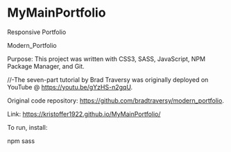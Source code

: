 # MyMainPortfolio
Responsive Portfolio


Modern_Portfolio

Purpose: This project was written with CSS3, SASS, JavaScript, NPM Package Manager, and Git.


//-The seven-part tutorial by Brad Traversy was originally deployed on YouTube @ https://youtu.be/gYzHS-n2gqU.

Original code repository: https://github.com/bradtraversy/modern_portfolio.


Link: https://kristoffer1922.github.io/MyMainPortfolio/

To run, install:

npm
sass

